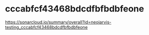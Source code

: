 # cccabfcf43468bdcdfbfbdbfeone
https://sonarcloud.io/summary/overall?id=neojarvis-testing_cccabfcf43468bdcdfbfbdbfeone
